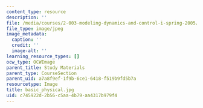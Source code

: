```yaml
---
content_type: resource
description: ''
file: /media/courses/2-003-modeling-dynamics-and-control-i-spring-2005/c745922d2b56c5aa4b79aa4317b979f4_basic_physical.jpg
file_type: image/jpeg
image_metadata:
  caption: ''
  credit: ''
  image-alt: ''
learning_resource_types: []
ocw_type: OCWImage
parent_title: Study Materials
parent_type: CourseSection
parent_uid: a7a8f9ef-1f9b-6ce1-6418-f519b9fd5b7a
resourcetype: Image
title: basic_physical.jpg
uid: c745922d-2b56-c5aa-4b79-aa4317b979f4
---
```

